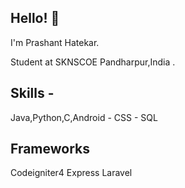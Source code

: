 ## Hello! 👋
I'm Prashant Hatekar.

Student at SKNSCOE Pandharpur,India .
## Skills - 
Java,Python,C,Android -  CSS -  SQL
## Frameworks
Codeigniter4
Express
Laravel
